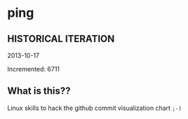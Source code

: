# ping

## HISTORICAL ITERATION
2013-10-17

Incremented: 6711

## What is this?? 
Linux skills to hack the github commit visualization chart `;-)`
